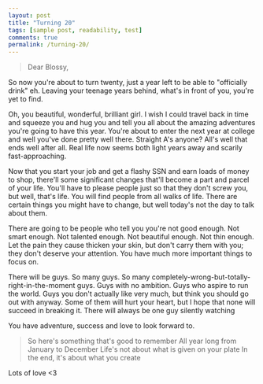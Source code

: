 ```yaml
---
layout: post
title: "Turning 20"
tags: [sample post, readability, test]
comments: true
permalink: /turning-20/
---
```


> Dear Blossy,

So now you're about to turn twenty, just a year left to be able to "officially drink" eh. Leaving your teenage years behind, what's in front of you, you're yet to find.

Oh, you beautiful, wonderful, brilliant girl. I wish I could travel back in time and squeeze you and hug you and tell you all about the amazing adventures you're going to have this year. You're about to enter the next year at college and well you've done pretty well there. Straight A's anyone? All's well that ends well after all. Real life now seems both light years away and scarily fast-approaching. 

Now that you start your job and get a flashy SSN and earn loads of money to shop, there'll some significant changes that'll become a part and parcel of your life. You'll have to please people just so that they don't screw you, but well, that's life. You will find people from all walks of life. There are certain things you might have to change, but well today's not the day to talk about them.

There are going to be people who tell you you're not good enough. Not smart enough. Not talented enough. Not beautiful enough. Not thin enough. Let the pain they cause thicken your skin, but don't carry them with you; they don't deserve your attention. You have much more important things to focus on.

There will be guys. So many guys. So many completely-wrong-but-totally-right-in-the-moment guys. Guys with no ambition. Guys who aspire to run the world. Guys you don't actually like very much, but think you should go out with anyway. Some of them will hurt your heart, but I hope that none will succeed in breaking it. There will always be one guy silently watching

You have adventure, success and love to look forward to.

> So here's something that's good to remember
> All year long from January to December
> Life's not about what is given on your plate
> In the end, it's about what you create

Lots of love
<3

